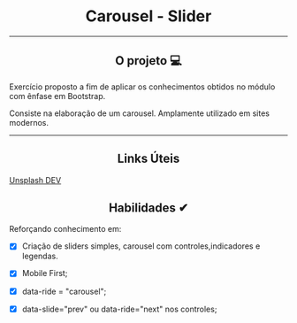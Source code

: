 <div align="center"><h1>Carousel - Slider</h1></div>


---

<div align="center"><h2>O projeto 💻</h2></div>

Exercício proposto a fim de aplicar os conhecimentos obtidos no módulo com ênfase em Bootstrap. <br>

Consiste na elaboração de um carousel. Amplamente utilizado em sites modernos.<br>

---

<div align="center"><h2>Links Úteis</h2></div>

[Unsplash DEV](https://unsplash.com/developers)

<div align="center"><h2>Habilidades ✔</h2></div>

Reforçando conhecimento em:

 - [x] Criação de sliders simples, carousel com controles,indicadores e legendas.
 - [x] Mobile First;
 - [x] data-ride = "carousel";
 - [x] data-slide="prev" ou data-ride="next" nos controles;
 